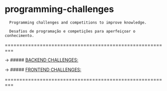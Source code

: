 # programming-challenges

      Programming challenges and competitions to improve knowledge.
      
      Desafios de programação e competições para aperfeiçoar o conhecimento.
      

=========================================================

-> #####  [BACKEND CHALLENGES:](BACKEND-CHALLENGES.md)

-> #####  [FRONTEND CHALLENGES:](FRONTEND-CHALLENGES.md)

=========================================================

